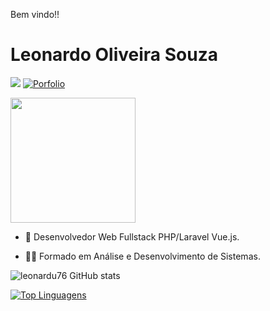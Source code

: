 Bem vindo!!

# Leonardo Oliveira Souza


[<img src="https://img.shields.io/badge/linkedin-%230077B5.svg?&style=for-the-badge&logo=linkedin&logoColor=white" />](https://www.linkedin.com/in/leonardo-oliveira-3b0446176/)
[![Porfolio](https://img.shields.io/badge/Blog-blue.svg?style=for-the-badge&logo=wordpress)]([https://shre.ink/leonardo-souza](https://leonardoliveiras.com.br/))

<img style="margin: 0 auto" src="https://media.tenor.com/Mtt_u2FtYBkAAAAC/coffee-code.gif" height="200">


- 👷 Desenvolvedor Web Fullstack PHP/Laravel Vue.js.

- 👨‍🏫 Formado em Análise e Desenvolvimento de Sistemas.




![leonardu76 GitHub stats](https://github-readme-stats.vercel.app/api?username=leonardu76&show_icons=true&theme=dracula)



[![Top Linguagens](https://github-readme-stats.vercel.app/api/top-langs/?username=leonardu76&layout=compact)](https://github.com/leonardu76/github-readme-stats)








